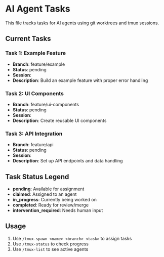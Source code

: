 # AI Agent Tasks

This file tracks tasks for AI agents using git worktrees and tmux sessions.

## Current Tasks

### Task 1: Example Feature
- **Branch**: feature/example
- **Status**: pending
- **Session**: 
- **Description**: Build an example feature with proper error handling

### Task 2: UI Components
- **Branch**: feature/ui-components
- **Status**: pending  
- **Session**: 
- **Description**: Create reusable UI components

### Task 3: API Integration
- **Branch**: feature/api
- **Status**: pending
- **Session**: 
- **Description**: Set up API endpoints and data handling

## Task Status Legend
- **pending**: Available for assignment
- **claimed**: Assigned to an agent  
- **in_progress**: Currently being worked on
- **completed**: Ready for review/merge
- **intervention_required**: Needs human input

## Usage
1. Use `/tmux-spawn <name> <branch> <task>` to assign tasks
2. Use `/tmux-status` to check progress
3. Use `/tmux-list` to see active agents
